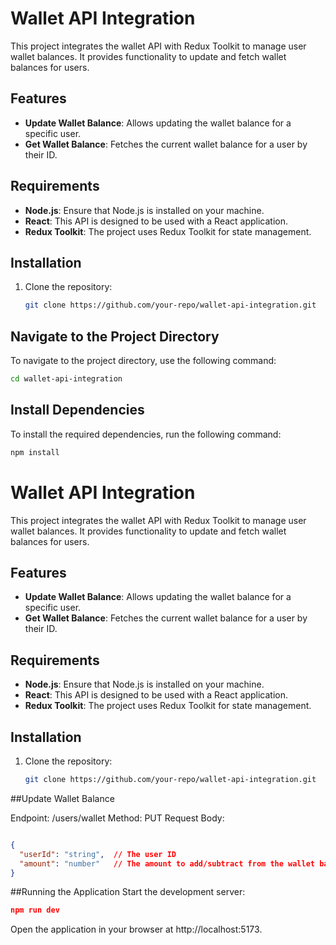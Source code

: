 # Wallet API Integration

This project integrates the wallet API with Redux Toolkit to manage user wallet balances. It provides functionality to update and fetch wallet balances for users.

## Features

- **Update Wallet Balance**: Allows updating the wallet balance for a specific user.
- **Get Wallet Balance**: Fetches the current wallet balance for a user by their ID.

## Requirements

- **Node.js**: Ensure that Node.js is installed on your machine.
- **React**: This API is designed to be used with a React application.
- **Redux Toolkit**: The project uses Redux Toolkit for state management.

## Installation

1. Clone the repository:
   ```bash
   git clone https://github.com/your-repo/wallet-api-integration.git

## Navigate to the Project Directory

To navigate to the project directory, use the following command:

```bash
cd wallet-api-integration
```

## Install Dependencies

To install the required dependencies, run the following command:

```bash
npm install
```
# Wallet API Integration

This project integrates the wallet API with Redux Toolkit to manage user wallet balances. It provides functionality to update and fetch wallet balances for users.

## Features

- **Update Wallet Balance**: Allows updating the wallet balance for a specific user.
- **Get Wallet Balance**: Fetches the current wallet balance for a user by their ID.

## Requirements

- **Node.js**: Ensure that Node.js is installed on your machine.
- **React**: This API is designed to be used with a React application.
- **Redux Toolkit**: The project uses Redux Toolkit for state management.

## Installation

1. Clone the repository:
   ```bash
   git clone https://github.com/your-repo/wallet-api-integration.git
    ```
##Update Wallet Balance

Endpoint: /users/wallet
Method: PUT
Request Body:
```json

{
  "userId": "string",  // The user ID
  "amount": "number"   // The amount to add/subtract from the wallet balance
}
```
##Running the Application
Start the development server:

```json
npm run dev
```

Open the application in your browser at http://localhost:5173.

